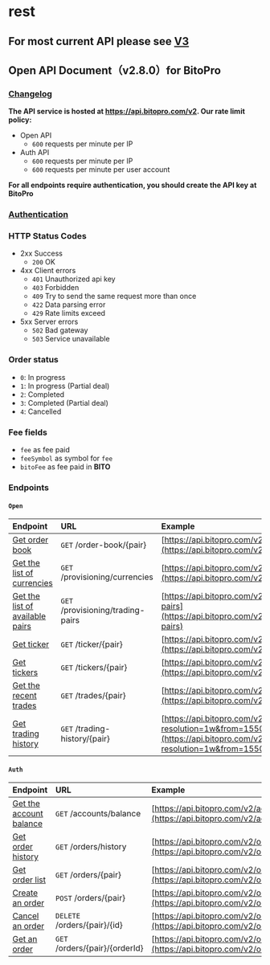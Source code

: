# rest

## For most current API please see [V3](../../v3/rest/rest.md)

## Open API Document（v2.8.0）for BitoPro

### [Changelog](changelog.md)

**The API service is hosted at https://api.bitopro.com/v2. Our rate limit policy:**

* Open API
  * `600` requests per minute per IP
* Auth API
  * `600` requests per minute per IP
  * `600` requests per minute per user account

**For all endpoints require authentication, you should create the API key at BitoPro**

### [Authentication](authentication.md)

### HTTP Status Codes

* 2xx Success
  * `200` OK
* 4xx Client errors
  * `401` Unauthorized api key
  * `403` Forbidden
  * `409` Try to send the same request more than once
  * `422` Data parsing error
  * `429` Rate limits exceed
* 5xx Server errors
  * `502` Bad gateway
  * `503` Service unavailable

### Order status

* `0`: In progress
* `1`: In progress \(Partial deal\)
* `2`: Completed
* `3`: Completed \(Partial deal\)
* `4`: Cancelled

### Fee fields

* `fee` as fee paid
* `feeSymbol` as symbol for `fee`
* `bitoFee` as fee paid in **BITO**

### Endpoints

#### `Open`

| Endpoint | URL | Example |
| :--- | :--- | :--- |
| [Get order book](./open/order-book.md) | `GET` /order-book/{pair} | [https://api.bitopro.com/v2/order-book/bito\_twd](https://api.bitopro.com/v2/order-book/bito_twd) |
| [Get the list of currencies](./open/currencies.md) | `GET` /provisioning/currencies | [https://api.bitopro.com/v2/provisioning/currencies](https://api.bitopro.com/v2/provisioning/currencies) |
| [Get the list of available pairs](./open/trading-pairs.md) | `GET` /provisioning/trading-pairs | [https://api.bitopro.com/v2/provisioning/trading-pairs](https://api.bitopro.com/v2/provisioning/trading-pairs) |
| [Get ticker](./open/ticker.md) | `GET` /ticker/{pair} | [https://api.bitopro.com/v2/ticker/bito\_twd](https://api.bitopro.com/v2/ticker/bito_twd) |
| [Get tickers](./open/tickers.md) | `GET` /tickers/{pair} | [https://api.bitopro.com/v2/tickers](https://api.bitopro.com/v2/tickers) |
| [Get the recent trades](./open/trades.md) | `GET` /trades/{pair} | [https://api.bitopro.com/v2/trades/bito\_twd](https://api.bitopro.com/v2/trades/bito_twd) |
| [Get trading history](./open/trading-history.md) | `GET` /trading-history/{pair} | [https://api.bitopro.com/v2/trading-history/btc\_twd?resolution=1w&from=1550822974&to=1566375034](https://api.bitopro.com/v2/trading-history/btc_twd?resolution=1w&from=1550822974&to=1566375034) |

#### `Auth`

| Endpoint | URL | Example |
| :--- | :--- | :--- |
| [Get the account balance](./auth/account-balance.md) | `GET` /accounts/balance | [https://api.bitopro.com/v2/accounts/balance](https://api.bitopro.com/v2/accounts/balance) |
| [Get order history](./auth/history.md) | `GET` /orders/history | [https://api.bitopro.com/v2/orders/history](https://api.bitopro.com/v2/orders/history) |
| [Get order list](./auth/order-list.md) | `GET` /orders/{pair} | [https://api.bitopro.com/v2/orders/bito\_twd](https://api.bitopro.com/v2/orders/bito_twd) |
| [Create an order](./auth/create-order.md) | `POST` /orders/{pair} | [https://api.bitopro.com/v2/orders/bito\_twd](https://api.bitopro.com/v2/orders/bito_twd) |
| [Cancel an order](./auth/cancel-order.md) | `DELETE` /orders/{pair}/{id} | [https://api.bitopro.com/v2/orders/bito\_twd/123456789](https://api.bitopro.com/v2/orders/bito_twd/123456789) |
| [Get an order](./auth/get-order.md) | `GET` /orders/{pair}/{orderId} | [https://api.bitopro.com/v2/orders/bito\_twd/123456789](https://api.bitopro.com/v2/orders/bito_twd/123456789) |

